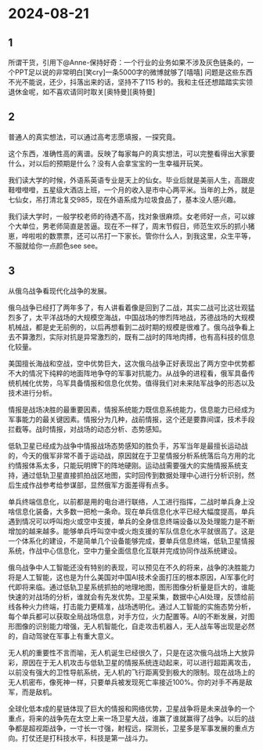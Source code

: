 # 2024-08-21

## 1

所谓干货，引用下@Anne-保持好奇：一个行业的业务如果不涉及灰色链条的，一个PPT足以说的非常明白[笑cry]一条5000字的微博就够了[嘻嘻] 问题是这些东西不光不能说，还少，抖落出来的话，坚持不了115 秒的。我和主任还想踏踏实实领退休金呢，如不喜欢请同时取关[奥特曼][奥特曼]

## 2

普通人的真实想法，可以通过高考志愿填报，一探究竟。

这个东西，准确性高的离谱。反映了每家每户的真实想法，可以完整看得出大家要什么，对以后的预期是什么？没有人会拿宝宝的一生幸福开玩笑。

我们读大学的时候，外语系英语专业是天上的仙女。毕业后就是美丽人生，高跟皮鞋噔噔噔，五星级大酒店上班，一个月的收入是市中心两平米。当年的上外，就是七仙女，吊打清北复交985，现在外语系成为垃圾食品了，基本没人感兴趣。

我们读大学时，一般学校老师的待遇不高，找对象很麻烦。女老师好一点，可以嫁个大单位，男老师简直是苦逼。现在不一样了，周末节假日，师范生欢乐的抓小猪崽，哗啦啦的数票票，还可以吊打一下家长。管你什么人，到我这里，众生平等，不服就给你一点颜色see see。

## 3

从俄乌战争看现代化战争的发展。

俄乌战争已经打了两年多了，有人讲看着像是回到了二战，其实二战可比这壮观猛烈多了，太平洋战场的大规模空海战，中国战场的惨烈阵地战，苏德战场的大规模机械战，都是史无前例的，以后再想看到二战时期的规模是很难了。俄乌战争看上去不算激烈，实际对抗是异常激烈的，既有二战时的阵地肉搏，也有高科技的信息化较量。

美国擅长海战和空战，空中优势巨大，这次俄乌战争正好表现出了两方空中优势都不大的情况下纯粹的地面阵地争夺的军事对抗能力。从战争的进程看，俄军具备传统机械化优势，乌军具备情报和信息化优势。值得我们对未来陆军战争的形态以及技术进行分析。

情报是战场决胜的最重要因素，情报系统能力既信息系统能力，信息能力已经成为军事能力的最关键因素。情报分为几种，战前情报，这个还是要靠间谍，技术手段拦截等。战时情报，对战场的动态分析、态势感知。

低轨卫星已经成为战争中情报战场态势感知的胜负手，苏军当年是最擅长运动战的，今天的俄军非常不善于运动战，原因就在于卫星情报分析系统落后乌方用的北约情报体系太多，只能玩明牌下的阵地硬刚。运动战需要强大的实施情报系统支持，通过低轨卫星直接抓拍战区地图，实时回传到数据处理中心进行分析识别，然后生成作战参考给参谋部，显然俄军方面差得有点多。

单兵终端信息化，以前都是用的电台进行联络，人工进行指挥，二战时单兵身上没啥信息化装备，大多数一把枪一条命。现在单兵信息化水平已经大幅度提高，单兵遇到情况可以呼叫炮火或空中支援，单兵的全身信息终端设备以及处理能力是不断增加的越来越多。能够单兵呼叫空中或火炮支援的军队信息化水平就很高了。这是一个体系化的建设，不是简单几个设备能够完成，要单兵信息终端，低轨卫星情报系统，作战中心信息化，空中力量全面信息化互联并完成协同作战系统建设。

俄乌战争中人工智能还没有特别的表现，可以预见在不久的将来，战争的决胜能力将是人工智能，这也是为什么美国对中国AI技术全面打压的根本原因，AI军事化时代即将来临。通过低轨卫星系统抓拍的地理地图，图形图像分析量是巨大的，谁能快速的对战场的分析，谁就会有先发优势。卫星采集，数据中心AI处理，反馈给前线各种火力终端，打击能力更精准，战场透明化。通过人工智能的实施态势分析，每个单兵都可以获取全局战场信息，对手方位，火力配置等。AI的不断发展，对图形图像的识别能力增强，无人机智能化，自走攻击机器人，无人战车等出现是必然的，自动驾驶在军事上有重大意义。

无人机的重要性不言而喻，无人机诞生已经很久了，只是在这次俄乌战场上大放异彩，原因在于无人机攻击与低轨卫星的情报系统连动起来，可以进行超距离攻击，以前没有强大的卫性导航系统，无人机的飞行距离受到极大的限制。现在战场上的无人机密布，像死神一样，只要单兵被发现死亡率接近100%。你的对手不再是敌军，而是敌机。

全球化低本成的星链体现了巨大的情报和网络优势，卫星战争将是未来战争的一个重点，将来的战争先在太空上来一场卫星大战，谁赢了谁就赢得了战争。以后的战争都是超视距战争，一寸长一寸强，射程远，探测长，卫星多是军事发展的重点方向。打仗还是打科技水平，科技是第一战斗力。

